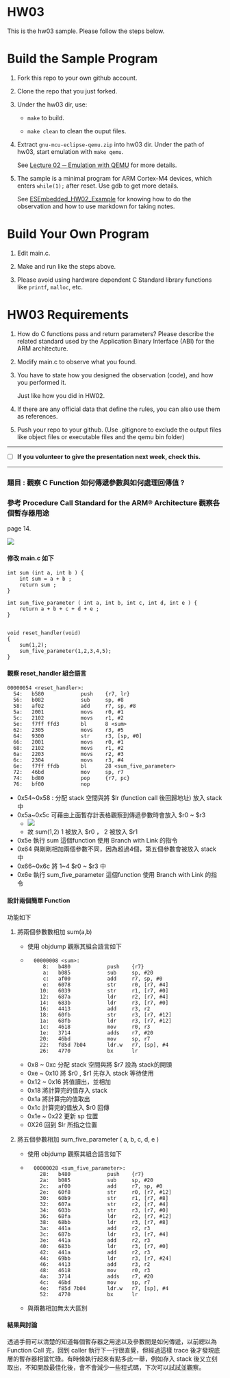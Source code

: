 HW03
===
This is the hw03 sample. Please follow the steps below.

# Build the Sample Program

1. Fork this repo to your own github account.

2. Clone the repo that you just forked.

3. Under the hw03 dir, use:

	* `make` to build.

	* `make clean` to clean the ouput files.

4. Extract `gnu-mcu-eclipse-qemu.zip` into hw03 dir. Under the path of hw03, start emulation with `make qemu`.

	See [Lecture 02 ─ Emulation with QEMU] for more details.

5. The sample is a minimal program for ARM Cortex-M4 devices, which enters `while(1);` after reset. Use gdb to get more details.

	See [ESEmbedded_HW02_Example] for knowing how to do the observation and how to use markdown for taking notes.

# Build Your Own Program

1. Edit main.c.

2. Make and run like the steps above.

3. Please avoid using hardware dependent C Standard library functions like `printf`, `malloc`, etc.

# HW03 Requirements

1. How do C functions pass and return parameters? Please describe the related standard used by the Application Binary Interface (ABI) for the ARM architecture.

2. Modify main.c to observe what you found.

3. You have to state how you designed the observation (code), and how you performed it.

	Just like how you did in HW02.

3. If there are any official data that define the rules, you can also use them as references.

4. Push your repo to your github. (Use .gitignore to exclude the output files like object files or executable files and the qemu bin folder)

[Lecture 02 ─ Emulation with QEMU]: http://www.nc.es.ncku.edu.tw/course/embedded/02/#Emulation-with-QEMU
[ESEmbedded_HW02_Example]: https://github.com/vwxyzjimmy/ESEmbedded_HW02_Example

--------------------

- [ ] **If you volunteer to give the presentation next week, check this.**

--------------------
### 題目 : 觀察 C Function 如何傳遞參數與如何處理回傳值 ?

### 參考 Procedure Call Standard for the ARM® Architecture 觀察各個暫存器用途
page 14.

![](https://i.imgur.com/1rywdnI.png)

#### 修改 main.c 如下
```clike=
int sum (int a, int b ) {
	int sum = a + b ;
	return sum ;
}

int sum_five_parameter ( int a, int b, int c, int d, int e ) {
	return a + b + c + d + e ;
}


void reset_handler(void)
{
	sum(1,2);
	sum_five_parameter(1,2,3,4,5);
}
```

#### 觀察 reset_handler 組合語言

```clike=
00000054 <reset_handler>:
  54:   b580            push    {r7, lr}
  56:   b082            sub     sp, #8
  58:   af02            add     r7, sp, #8
  5a:   2001            movs    r0, #1
  5c:   2102            movs    r1, #2
  5e:   f7ff ffd3       bl      8 <sum>
  62:   2305            movs    r3, #5
  64:   9300            str     r3, [sp, #0]
  66:   2001            movs    r0, #1
  68:   2102            movs    r1, #2
  6a:   2203            movs    r2, #3
  6c:   2304            movs    r3, #4
  6e:   f7ff ffdb       bl      28 <sum_five_parameter>
  72:   46bd            mov     sp, r7
  74:   bd80            pop     {r7, pc}
  76:   bf00            nop
```

* 0x54~0x58 : 分配 stack 空間與將 $lr (function call 後回歸地址) 放入 stack 中
* 0x5a~0x5c 可藉由上面暫存計表格觀察到傳遞參數時會放入 $r0 ~ $r3
    * ![](https://i.imgur.com/wYtyNHh.png)
    * 故 sum(1,2) 1 被放入 $r0 ， 2 被放入 $r1
* 0x5e 執行 sum 這個function 使用 Branch with Link 的指令
* 0x64 與剛剛相加兩個參數不同，因為超過4個，第五個參數會被放入 stack 中
* 0x66~0x6c 將 1~4 $r0 ~ $r3 中
* 0x6e 執行 sum_five_parameter 這個function 使用 Branch with Link 的指令

#### 設計兩個簡單 Function 

功能如下

1. 將兩個參數數相加 sum(a,b)
    * 使用 objdump 觀察其組合語言如下
    * ```clike=
        00000008 <sum>:
           8:   b480            push    {r7}
           a:   b085            sub     sp, #20
           c:   af00            add     r7, sp, #0
           e:   6078            str     r0, [r7, #4]
          10:   6039            str     r1, [r7, #0]
          12:   687a            ldr     r2, [r7, #4]
          14:   683b            ldr     r3, [r7, #0]
          16:   4413            add     r3, r2
          18:   60fb            str     r3, [r7, #12]
          1a:   68fb            ldr     r3, [r7, #12]
          1c:   4618            mov     r0, r3
          1e:   3714            adds    r7, #20
          20:   46bd            mov     sp, r7
          22:   f85d 7b04       ldr.w   r7, [sp], #4
          26:   4770            bx      lr      
      ``` 
     * 0x8 ~ 0xc 分配 stack 空間與將 $r7 設為 stack的開頭
     * 0xe ~ 0x10 將 $r0 , $r1 先存入 stack 等待使用
     * 0x12 ~ 0x16 將值讀出，並相加
     * 0x18 將計算完的值存入 stack
     * 0x1a 將計算完的值取出
     * 0x1c 計算完的值放入 $r0 回傳
     * 0x1e ~ 0x22 更新 sp 位置
     * 0X26 回到 $lr 所指之位置
      
3. 將五個參數相加 sum_five_parameter ( a, b, c, d, e )
    * 使用 objdump 觀察其組合語言如下
    * ```clike=
        00000028 <sum_five_parameter>:
          28:   b480            push    {r7}
          2a:   b085            sub     sp, #20
          2c:   af00            add     r7, sp, #0
          2e:   60f8            str     r0, [r7, #12]
          30:   60b9            str     r1, [r7, #8]
          32:   607a            str     r2, [r7, #4]
          34:   603b            str     r3, [r7, #0]
          36:   68fa            ldr     r2, [r7, #12]
          38:   68bb            ldr     r3, [r7, #8]
          3a:   441a            add     r2, r3
          3c:   687b            ldr     r3, [r7, #4]
          3e:   441a            add     r2, r3
          40:   683b            ldr     r3, [r7, #0]
          42:   441a            add     r2, r3
          44:   69bb            ldr     r3, [r7, #24]
          46:   4413            add     r3, r2
          48:   4618            mov     r0, r3
          4a:   3714            adds    r7, #20
          4c:   46bd            mov     sp, r7
          4e:   f85d 7b04       ldr.w   r7, [sp], #4
          52:   4770            bx      lr     
      ```
    * 與兩數相加無太大區別

#### 結果與討論
透過手冊可以清楚的知道每個暫存器之用途以及參數間是如何傳遞，以前總以為 Function Call 完，回到 caller 執行下一行很直覺，但經過這樣 trace 後才發現底層的暫存器相當忙碌。有時候執行起來有點多此一舉，例如存入 stack 後又立刻取出，不知開啟最佳化後，會不會減少一些程式碼，下次可以試試並觀察。
